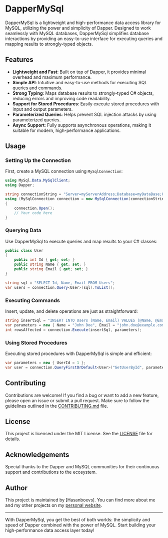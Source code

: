 # DapperMySql

DapperMySql is a lightweight and high-performance data access library for MySQL, utilizing the power and simplicity of Dapper. Designed to work seamlessly with MySQL databases, DapperMySql simplifies database interactions by providing an easy-to-use interface for executing queries and mapping results to strongly-typed objects.

## Features

- **Lightweight and Fast**: Built on top of Dapper, it provides minimal overhead and maximum performance.
- **Simple API**: Intuitive and easy-to-use methods for executing SQL queries and commands.
- **Strong Typing**: Maps database results to strongly-typed C# objects, reducing errors and improving code readability.
- **Support for Stored Procedures**: Easily execute stored procedures with input and output parameters.
- **Parameterized Queries**: Helps prevent SQL injection attacks by using parameterized queries.
- **Async Support**: Fully supports asynchronous operations, making it suitable for modern, high-performance applications.


## Usage

### Setting Up the Connection

First, create a MySQL connection using `MySqlConnection`:

```csharp
using MySql.Data.MySqlClient;
using Dapper;

string connectionString = "Server=myServerAddress;Database=myDataBase;Uid=myUsername;Pwd=myPassword;";
using (MySqlConnection connection = new MySqlConnection(connectionString))
{
    connection.Open();
    // Your code here
}
```

### Querying Data

Use DapperMySql to execute queries and map results to your C# classes:

```csharp
public class User
{
    public int Id { get; set; }
    public string Name { get; set; }
    public string Email { get; set; }
}

string sql = "SELECT Id, Name, Email FROM Users";
var users = connection.Query<User>(sql).ToList();
```

### Executing Commands

Insert, update, and delete operations are just as straightforward:

```csharp
string insertSql = "INSERT INTO Users (Name, Email) VALUES (@Name, @Email)";
var parameters = new { Name = "John Doe", Email = "john.doe@example.com" };
int rowsAffected = connection.Execute(insertSql, parameters);
```

### Using Stored Procedures

Executing stored procedures with DapperMySql is simple and efficient:

```csharp
var parameters = new { UserId = 1 };
var user = connection.QueryFirstOrDefault<User>("GetUserById", parameters, commandType: CommandType.StoredProcedure);
```

## Contributing

Contributions are welcome! If you find a bug or want to add a new feature, please open an issue or submit a pull request. Make sure to follow the guidelines outlined in the [CONTRIBUTING.md](CONTRIBUTING.md) file.

## License

This project is licensed under the MIT License. See the [LICENSE](LICENSE) file for details.

## Acknowledgements

Special thanks to the Dapper and MySQL communities for their continuous support and contributions to the ecosystem.

## Author

This project is maintained by [Hasanboevs]. You can find more about me and my other projects on my [personal website](https://hasanboevs.netlify.app).

---

With DapperMySql, you get the best of both worlds: the simplicity and speed of Dapper combined with the power of MySQL. Start building your high-performance data access layer today!
